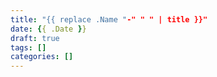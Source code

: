 ```yaml
---
title: "{{ replace .Name "-" " " | title }}"
date: {{ .Date }}
draft: true
tags: []
categories: []
---
```


<!-- Contains default data for all new posts -->
